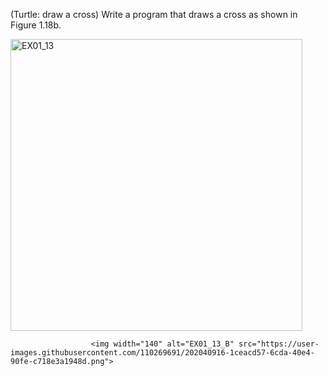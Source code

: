 (Turtle: draw a cross) Write a program that draws a cross as shown in Figure 1.18b.

<img width="467" alt="EX01_13" src="https://user-images.githubusercontent.com/110269691/202040905-24b9e0bf-6d1a-461b-adce-31fd5f9f820d.png">


                      <img width="140" alt="EX01_13_B" src="https://user-images.githubusercontent.com/110269691/202040916-1ceacd57-6cda-40e4-90fe-c718e3a1948d.png">
